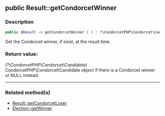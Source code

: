 ## public Result::getCondorcetWinner

### Description    

```php
public $Result -> getCondorcetWinner ( ) : ?\CondorcetPHP\Condorcet\Candidate
```

Get the Condorcet winner, if exist, at the result time.
    

### Return value:   

*(?\CondorcetPHP\Condorcet\Candidate)* CondorcetPHP\Condorcet\Candidate object if there is a Condorcet winner or NULL instead.


---------------------------------------

### Related method(s)      

* [Result::getCondorcetLoser](../Result%20Class/public%20Result--getCondorcetLoser.md)    
* [Election::getWinner](../Election%20Class/public%20Election--getWinner.md)    
